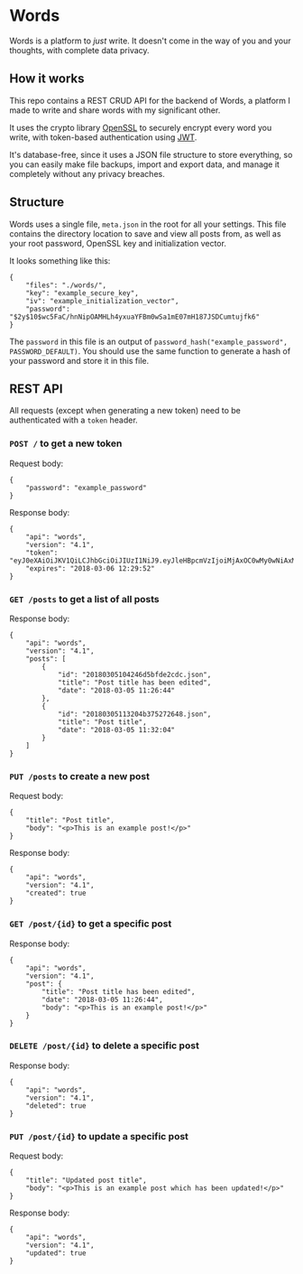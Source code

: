 # Words

Words is a platform to _just_ write. It doesn't come in the way of you and your thoughts, with complete data privacy.

## How it works

This repo contains a REST CRUD API for the backend of Words, a platform I made to write and share words with my significant other.

It uses the crypto library [OpenSSL](http://php.net/manual/en/intro.openssl.php) to securely encrypt every word you write, with token-based authentication using [JWT](https://github.com/firebase/php-jwt).

It's database-free, since it uses a JSON file structure to store everything, so you can easily make file backups, import and export data, and manage it completely without any privacy breaches.

## Structure

Words uses a single file, `meta.json` in the root for all your settings. This file contains the directory location to save and view all posts from, as well as your root password, OpenSSL key and initialization vector.

It looks something like this:

```
{
	"files": "./words/",
	"key": "example_secure_key",
	"iv": "example_initialization_vector",
	"password": "$2y$10$wc5FaC/hnNipOAMHLh4yxuaYFBm0wSa1mE07mH187JSDCumtujfk6"
}
```

The `password` in this file is an output of `password_hash("example_password", PASSWORD_DEFAULT)`. You should use the same function to generate a hash of your password and store it in this file.

## REST API

All requests (except when generating a new token) need to be authenticated with a `token` header.

### `POST /` to get a new token

Request body:

```
{
	"password": "example_password"
}
```

Response body:

```
{
    "api": "words",
    "version": "4.1",
    "token": "eyJ0eXAiOiJKV1QiLCJhbGciOiJIUzI1NiJ9.eyJleHBpcmVzIjoiMjAxOC0wMy0wNiAxMjoyOTo1MiJ9.Coe969vqWQDmd34G04Y5HxOhOaz5citBOr5yEjxI6j0",
    "expires": "2018-03-06 12:29:52"
}
```

### `GET /posts` to get a list of all posts

Response body:

```
{
    "api": "words",
    "version": "4.1",
    "posts": [
        {
            "id": "20180305104246d5bfde2cdc.json",
            "title": "Post title has been edited",
            "date": "2018-03-05 11:26:44"
        },
        {
            "id": "20180305113204b375272648.json",
            "title": "Post title",
            "date": "2018-03-05 11:32:04"
        }
    ]
}
```

### `PUT /posts` to create a new post

Request body:

```
{
	"title": "Post title",
	"body": "<p>This is an example post!</p>"
}
```

Response body:

```
{
    "api": "words",
    "version": "4.1",
    "created": true
}
```

### `GET /post/{id}` to get a specific post

Response body:

```
{
    "api": "words",
    "version": "4.1",
    "post": {
        "title": "Post title has been edited",
        "date": "2018-03-05 11:26:44",
        "body": "<p>This is an example post!</p>"
    }
}
```

### `DELETE /post/{id}` to delete a specific post

Response body:

```
{
    "api": "words",
    "version": "4.1",
    "deleted": true
}
```

### `PUT /post/{id}` to update a specific post

Request body:

```
{
	"title": "Updated post title",
	"body": "<p>This is an example post which has been updated!</p>"
}
```

Response body:

```
{
    "api": "words",
    "version": "4.1",
    "updated": true
}
```